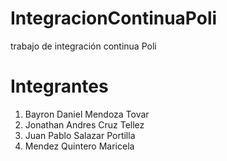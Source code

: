 # IntegracionContinuaPoli
trabajo de integración continua Poli

# Integrantes

1. Bayron Daniel Mendoza Tovar
2. Jonathan Andres Cruz Tellez
3. Juan Pablo Salazar Portilla
4. Mendez Quintero Maricela

